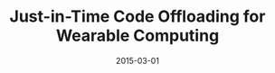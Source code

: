 ---
title: "Just-in-Time Code Offloading for Wearable Computing"
authors:
- Zixue Cheng
- Peng Li
- Junbo Wang
- Song Guo

date: "2015-03-01"
doi: ""

# Publication type.
# 1 = Conference paper; 2 = Journal article;
# 3 = Preprint Paper; 4 = Report; 5 = Book; 6 = Book section;
# 7 = Thesis; 8 = Patent
publication_types: ["2"]

# Publication name and optional abbreviated publication name.
publication: "*IEEE Transactions on Emerging Topics in Computing*"
publication_short: "TETC"

url_pdf: https://ieeexplore.ieee.org/stamp/stamp.jsp?arnumber=7004835
# url_code: ''
# url_dataset: ''
# url_poster: ''
# url_project: ''
# url_slides: ''
# url_video: ''

---